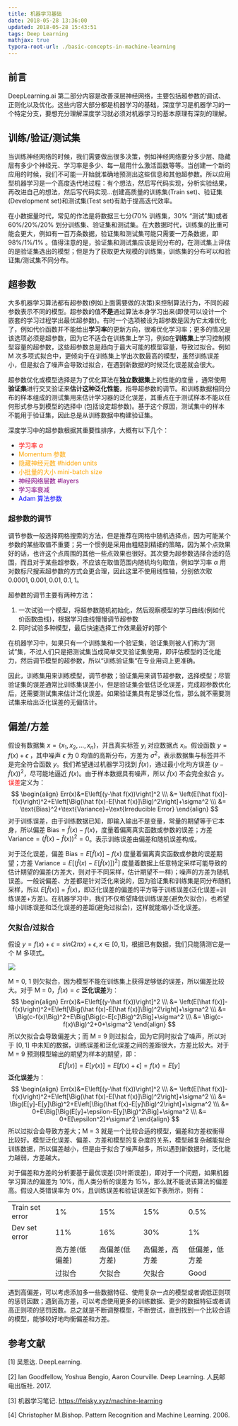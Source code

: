 ```yaml
---
title: 机器学习基础
date: 2018-05-28 13:36:00
updated: 2018-05-28 15:43:51
tags: Deep Learning
mathjax: true
typora-root-url: ./basic-concepts-in-machine-learning
---
```


## 前言

DeepLearning.ai 第二部分内容是改善深层神经网络，主要包括超参数的调试、正则化以及优化。这些内容大部分都是机器学习的基础，深度学习是机器学习的一个特定分支，要想充分理解深度学习就必须对机器学习的基本原理有深刻的理解。

<!-- more -->

## 训练/验证/测试集

 当训练神经网络的时候，我们需要做出很多决策，例如神经网络要分多少层、隐藏层有多少个神经元、学习率是多少、每一层用什么激活函数等等。当创建一个新的应用的时候，我们不可能一开始就准确地预测出这些信息和其他超参数。所以应用型机器学习是一个高度迭代地过程：有个想法，然后写代码实现，分析实验结果，再改进自己的想法，然后写代码实现...创建高质量的训练集(Train set)、验证集(Development set)和测试集(Test set)有助于提高迭代效率。

在小数据量时代，常见的作法是将数据三七分(70% 训练集，30% “测试”集)或者 60%/20%/20% 划分训练集、验证集和测试集。在大数据时代，训练集的比重可能会更大，例如有一百万条数据，验证集和测试集可能只需要一万条数据，即 98%/1%/1% 。值得注意的是，验证集和测试集应该是同分布的，在测试集上评估的是验证集选出的模型；但是为了获取更大规模的训练集，训练集的分布可以和验证集/测试集不同分布。

## 超参数

大多机器学习算法都有超参数(例如上面需要做的决策)来控制算法行为，不同的超参数表示不同的模型。超参数的值**不是**通过算法本身学习出来(即使可以设计一个嵌套的学习过程学出最优超参数)。有时一个选项被设为超参数是因为它太难优化了，例如代价函数并不能给出**学习率**的更新方向，很难优化学习率；更多的情况是该选项必须是超参数，因为它不适合在训练集上学习，例如在**训练集**上学习控制模型容量的超参数，这些超参数总是趋向于最大可能的模型容量，导致过拟合。例如 M 次多项式拟合中，更倾向于在训练集上学出次数最高的模型，虽然训练误差小，但是拟合了噪声会导致过拟合，在遇到新数据的时候泛化误差就会很大。

超参数优化或模型选择是为了优化算法在**独立数据集**上的性能的度量 ，通常使用**验证集**进行交叉验证来**估计这种泛化性能**，指导超参数的调节。和训练数据相同分布的样本组成的测试集用来估计学习器的泛化误差，其重点在于测试样本不能以任何形式参与到模型的选择中 (包括设定超参数)。基于这个原因，测试集中的样本不能用于验证集，因此总是从训练数据中构建验证集。

深度学习中的超参数根据其重要性排序，大概有以下几个：

* <font color="red">学习率 $\alpha$ </font>
* <font color="orange">Momentum 参数 </font>
* <font color="orange">隐藏神经元数 #hidden units</font>
* <font color="orange">小批量的大小 mini-batch size</font>
* <font color="purple">神经网络层数 #layers</font>
* <font color="purple">学习率衰减</font>
* <font color="blue">Adam 算法参数</font>

### 超参数的调节

调节参数一般选择网格搜索的方法，但是推荐在网格中随机选择点，因为可能某个参数的某些取值不重要；另一个惯例是采用由粗糙到精细的策略，因为某个点效果好的话，也许这个点周围的其他一些点效果也很好。其次要为超参数选择合适的范围，而且对于某些超参数，不应该在取值范围内随机均匀取值，例如学习率 $\alpha$ 用对数标尺搜索超参数的方式会更合理，因此这里不使用线性轴，分别依次取 $0.0001, 0.001, 0.01, 0.1, 1$。

超参数的调节主要有两种方法：

1. 一次试验一个模型，将超参数随机初始化，然后观察模型的学习曲线(例如代价函数曲线)，根据学习曲线慢慢调节超参数
2. 同时试验多种模型，最后快速选择工作效果最好的那个

在机器学习中，如果只有一个训练集和一个验证集，验证集则被人们称为“测试”集，不过人们只是把测试集当成简单交叉验证集使用，即评估模型的泛化能力，然后调节模型的超参数，所以“训练验证集“在专业用词上更准确。

因此，训练集用来训练模型，调节参数；验证集用来调节超参数，选择模型；尽管验证集的误差通常比训练集误差小，但是验证集会低估泛化误差，完成超参数优化后，还需要测试集来估计泛化误差。如果验证集具有足够泛化性，那么就不需要测试集来给出泛化误差的无偏估计。

## 偏差/方差

假设有数据集 $x=\{x_1, x_2, …, x_n\}$，并且真实标签 $y_i$ 对应数据点 $x_i$。假设函数 $y=f(x)+\epsilon$ ，其中噪声 $\epsilon$ 为 0 均值的高斯分布，方差为 $\sigma^2$，表示数据集与标签并不是完全符合函数 $y$。我们希望通过机器学习找到 $\hat f(x)$，通过最小化均方误差 $(y-\hat f(x))^2$，尽可能地逼近 $f(x)$。由于样本数据具有噪声，所以 $\hat f(x)$ 不会完全拟合 $y$。<font color="red">误差</font>定义为：
$$
\begin{align}
Err(x)&=E\left[(y-\hat f(x))\right]^2 \\\
&= \left(E[\hat f(x)]-f(x)\right)^2+E\left[\Big(\hat f(x)-E[\hat f(x)]\Big)^2\right]+\sigma^2 \\\
&= \text{Bias}^2+\text{Variance}+\text{Irreducible Error}
\end{align}
$$
对于训练误差，由于训练数据已知，即输入输出不是变量，常量的期望等于它本身，所以偏差 $\text{Bias}=\hat f(x)-f(x)$，度量着偏离真实函数或参数的误差；方差 $\text{Variance}=\Big(\hat f(x)-\hat f(x)\Big)^2=0$。表示训练误差由偏差和随机误差构成。

对于泛化误差，偏差 $\text{Bias}=E[\hat f(x)]-f(x)$ 度量着偏离真实函数或参数的误差期望；方差 $\text{Variance}=E\left[\Big(\hat f(x)-E[\hat f(x)]\Big)^2\right]$ 度量着数据上任意特定采样可能导致的估计期望的偏差(方差大，则对于不同采样，估计期望不一样)；噪声的方差为随机误差。一般说偏差、方差都是针对泛化来说的，因为验证集和训练集是同分布随机采样，所以 $E[\hat f(x)]=\hat f(x)$，即泛化误差的偏差的平方等于训练误差(泛化误差=训练误差+方差)。在机器学习中，我们不仅希望降低训练误差(避免欠拟合)，也希望缩小训练误差和泛化误差的差距(避免过拟合)，这样就能缩小泛化误差。

### 欠拟合/过拟合

假设 $y=f(x)+\epsilon=sin(2\pi x)+\epsilon, x \in [0, 1]$，根据已有数据，我们只能猜测它是一个 M 多项式。

![](polynomials.jpg)

M = 0, 1 则欠拟合，因为模型不能在训练集上获得足够低的误差，所以偏差比较大。对于 M = 0，$\hat f(x)=c$ **泛化误差**为：
$$
\begin{align}
Err(x)&=E\left[(y-\hat f(x))\right]^2 \\\
&= \left(E[\hat f(x)]-f(x)\right)^2+E\left[\Big(\hat f(x)-E[\hat f(x)]\Big)^2\right]+\sigma^2 \\\
&= \Big(c-f(x)\Big)^2+E\Big[\Big(c-E[c]\Big)^2\Big]+\sigma^2 \\\
&= \Big(c-f(x)\Big)^2+0+\sigma^2
\end{align}
$$
所以欠拟合会导致偏差大；而 M = 9 则过拟合，因为它同时拟合了噪声，所以对于 $[0, 1]$ 中未知的数据，训练误差和泛化误差之间的差距很大，方差比较大。对于 M = 9 预测模型输出的期望为样本的期望，即：
$$
E[\hat f(x)]=E[y(x)]=E[f(x)+\epsilon]=f(x)=E[y]
$$
**泛化误差**为：
$$
\begin{align}
Err(x)&=E\left[(y-\hat f(x))\right]^2 \\\
&= \left(E[\hat f(x)]-f(x)\right)^2+E\left[\Big(\hat f(x)-E[\hat f(x)]\Big)^2\right]+\sigma^2 \\\
&= \Big(E[y]-E[y]\Big)^2+E\left[\Big(\hat f(x)-E[y]\Big)^2\right]+\sigma^2 \\\
&= 0+E\Big[\Big(E[y]+\epsilon-E[y]\Big)^2\Big]+\sigma^2 \\\
&= 0+E[\epsilon^2]+\sigma^2
\end{align}
$$
所以过拟合会导致方差大；M = 3 就是一个比较合适的模型，偏差和方差权衡得比较好。模型泛化误差、偏差、方差和模型的复杂度的关系，模型越复杂越能拟合训练数据，所以偏差越小，但是由于拟合了噪声越多，所以遇到新数据时，泛化能力越弱，方差越大。

对于偏差和方差的分析要基于最优误差(贝叶斯误差)，即对于一个问题，如果机器学习算法的偏差为 10%，而人类分析的误差为 15%，那么就不能说该算法的偏差高。假设人类错误率为 0%，且训练误差和验证误差如下表所示，则有：

|                 |                |                |                |                |
| --------------- | -------------- | -------------- | -------------- | -------------- |
| Train set error | 1%             | 15%            | 15%            | 0.5%           |
| Dev set error   | 11%            | 16%            | 30%            | 1%             |
|                 | 高方差(低偏差) | 高偏差(低方差) | 高偏差，高方差 | 低偏差，低方差 |
|                 | 过拟合         | 欠拟合         | 欠拟合         | Good           |


遇到高偏差，可以考虑添加多一些数据特征、使用复杂一点的模型或者调低正则项的惩罚因数；遇到高方差，可以考虑使用更多的训练数据、更少的数据特征或者调高正则项的惩罚因数。总之就是不断调整模型，不断尝试，直到找到一个比较合适的模型，能够较好地均衡偏差和方差。

## 参考文献

[1] 吴恩达. DeepLearning. 

[2] Ian Goodfellow, Yoshua Bengio, Aaron Courville. Deep Learning. 人民邮电出版社. 2017.

[3] 机器学习笔记. https://feisky.xyz/machine-learning

[4] Christopher M.Bishop. Pattern Recognition and Machine Learning. 2006.